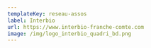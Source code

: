 ```yaml
---
templateKey: reseau-assos
label: Interbio
url: https://www.interbio-franche-comte.com
image: /img/logo_interbio_quadri_bd.png
---
```

